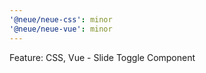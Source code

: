 ```yaml
---
'@neue/neue-css': minor
'@neue/neue-vue': minor
---
```


Feature: CSS, Vue - Slide Toggle Component
